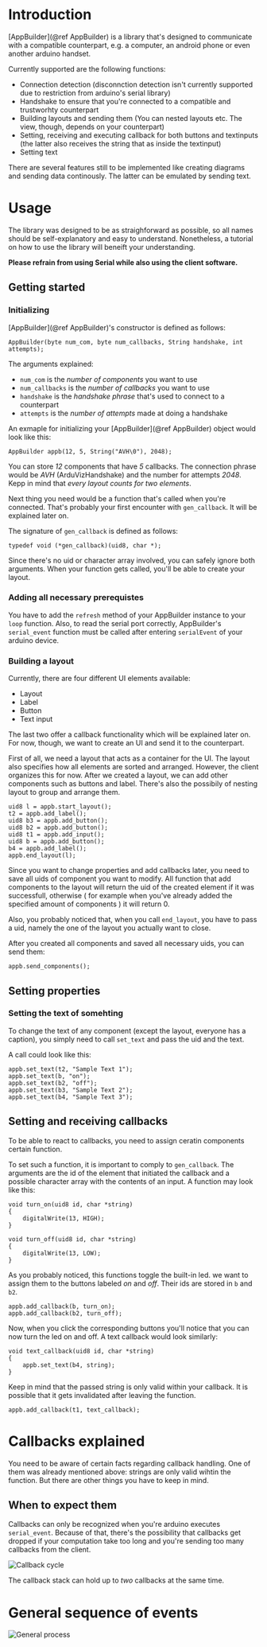 # Introduction

[AppBuilder](@ref AppBuilder) is a library that's designed to communicate with a compatible counterpart, e.g. a computer, an android phone or even another arduino handset.

Currently supported are the following functions:
-  Connection detection (disconnction detection isn't currently supported due to restriction from arduino's serial library)
-  Handshake to ensure that you're connected to a compatible and trustworhty counterpart
-  Building layouts and sending them (You can nested layouts etc. The view, though, depends on your counterpart)
-  Setting, receiving and executing callback for both buttons and textinputs (the latter also receives the string that as inside the textinput)
-  Setting text

There are several features still to be implemented like creating diagrams and sending data continously. The latter can be emulated by sending text.

# Usage

The library was designed to be as straighforward as possible, so all names should be self-explanatory and easy to understand. Nonetheless, a tutorial on how to use the library will beneift your understanding.

**Please refrain from using Serial while also using the client software.**

## Getting started

### Initializing

[AppBuilder](@ref AppBuilder)'s constructor is defined as follows:

~~~~~~~~~~~~~~~{.cpp}
AppBuilder(byte num_com, byte num_callbacks, String handshake, int attempts);
~~~~~~~~~~~~~~~

The arguments explained:
* `num_com` is the _number of components_ you want to use
* `num_callbacks` is the _number of callbacks_ you want to use
* `handshake` is the _handshake phrase_ that's used to connect to a counterpart
* `attempts` is the _number of attempts_ made at doing a handshake

An exmaple for initializing your [AppBuilder](@ref AppBuilder) object would look like this:

~~~~~~~~~~~~~~~{.cpp}
AppBuilder appb(12, 5, String("AVH\0"), 2048);
~~~~~~~~~~~~~~~

You can store _12_ components that have _5_ callbacks. The connection phrase would be _AVH_ (ArduVizHandshake) and the number for attempts _2048_. Kepp in mind that _every layout counts for two elements_.

Next thing you need would be a function that's called when you're connected. That's probably your first encounter with `gen_callback`. It will be explained later on.

The signature of `gen_callback` is defined as follows:
~~~~~~~~~~~~~~~{.cpp}
typedef void (*gen_callback)(uid8, char *);
~~~~~~~~~~~~~~~

Since there's no uid or character array involved, you can safely ignore both arguments. When your function gets called, you'll be able to create your layout.

### Adding all necessary prerequistes

You have to add the `refresh` method of your AppBuilder instance to your `loop` function. Also, to read the serial port correctly, AppBuilder's `serial_event` function must be called after entering `serialEvent` of your arduino device.

### Building a layout

Currently, there are four different UI elements available:
* Layout
* Label
* Button
* Text input

The last two offer a callback functionality which will be explained later on. For now, though, we want to create an UI and send it to the counterpart.

First of all, we need a layout that acts as a container for the UI. The layout also specifies how all elements are sorted and arranged. However, the client organizes this for now. After we created a layout, we can add other components such as buttons and label. There's also the possibily of nesting layout to group and arrange them.

~~~~~~~~~~~~~~~{.cpp}
uid8 l = appb.start_layout();
t2 = appb.add_label();
uid8 b3 = appb.add_button();
uid8 b2 = appb.add_button();
uid8 t1 = appb.add_input();
uid8 b = appb.add_button();
b4 = appb.add_label();
appb.end_layout(l);
~~~~~~~~~~~~~~~

Since you want to change properties and add callbacks later, you need to save all uids of component you want to modify. All function that add components to the layout will return the uid of the created element if it was successfull, otherwise ( for example when you've already added the specified amount of components ) it will return 0.

Also, you probably noticed that, when you call `end_layout`, you have to pass a uid, namely the one of the layout you actually want to close. 

After you created all components and saved all necessary uids, you can send them:

~~~~~~~~~~~~~~~{.cpp}
appb.send_components();
~~~~~~~~~~~~~~~

## Setting properties

### Setting the text of somehting 

To change the text of any component (except the layout, everyone has a caption), you simply need to call `set_text` and pass the uid and the text.

A call could look like this:

~~~~~~~~~~~~~~~{.cpp}
appb.set_text(t2, "Sample Text 1");
appb.set_text(b, "on");
appb.set_text(b2, "off");
appb.set_text(b3, "Sample Text 2");
appb.set_text(b4, "Sample Text 3");
~~~~~~~~~~~~~~~

## Setting and receiving callbacks

To be able to react to callbacks, you need to assign ceratin components certain function. 

To set such a function, it is important to comply to `gen_callback`. The arguments are the id of the element that initiated the callback and a possible character array with the contents of an input. A function may look like this:

~~~~~~~~~~~~~~~{.cpp}
void turn_on(uid8 id, char *string)
{
    digitalWrite(13, HIGH);
}

void turn_off(uid8 id, char *string)
{
    digitalWrite(13, LOW);
}
~~~~~~~~~~~~~~~

As you probably noticed, this functions toggle the built-in led. we want to assign them to the buttons labeled _on_ and _off_. Their ids are stored in `b` and `b2`.

~~~~~~~~~~~~~~~{.cpp}
appb.add_callback(b, turn_on);
appb.add_callback(b2, turn_off);
~~~~~~~~~~~~~~~

Now, when you click the corresponding buttons you'll notice that you can now turn the led on and off. A text callback would look similarly:

~~~~~~~~~~~~~~~{.cpp}
void text_callback(uid8 id, char *string)
{
    appb.set_text(b4, string);
}
~~~~~~~~~~~~~~~

Keep in mind that the passed string is only valid within your callback. It is possible that it gets invalidated after leaving the function.

~~~~~~~~~~~~~~~{.cpp}
appb.add_callback(t1, text_callback);
~~~~~~~~~~~~~~~

# Callbacks explained

You need to be aware of certain facts regarding callback handling. One of them was already mentioned above: strings are only valid wihtin the function. But there are other things you have to keep in mind.

## When to expect them

Callbacks can only be recognized when you're arduino executes `serial_event`. Because of that, there's the possibility that callbacks get dropped if your computation take too long and you're sending too many callbacks from the client. 

![Callback cycle](Callback_Ablauf.png)

The callback stack can hold up to _two_ callbacks at the same time.

# General sequence of events

![General process](Allgemeiner_Ablauf.png)
